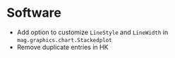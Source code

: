 # Software

- Add option to customize `LineStyle` and `LineWidth` in `mag.graphics.chart.Stackedplot`
- Remove duplicate entries in HK
